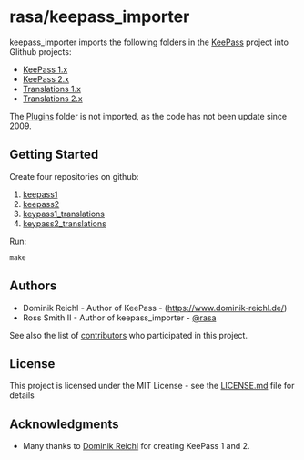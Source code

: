 # rasa/keepass_importer

keepass_importer imports the following folders in the [KeePass](https://sourceforge.net/projects/keepass) project into GIithub projects:

* [KeePass 1.x](https://sourceforge.net/projects/keepass/files/KeePass%201.x/)
* [KeePass 2.x](https://sourceforge.net/projects/keepass/files/KeePass%202.x/)
* [Translations 1.x](https://sourceforge.net/projects/keepass/files/Translations%201.x/)
* [Translations 2.x](https://sourceforge.net/projects/keepass/files/Translations%202.x/)

The [Plugins](https://sourceforge.net/projects/keepass/files/Plugins/) folder is not imported, as the code has not been update since 2009.

## Getting Started

Create four repositories on github:
1. [keepass1](https://github.com/rasa/keepass1)
2. [keepass2](https://github.com/rasa/keepass2)
3. [keypass1_translations](https://github.com/rasa/keepass1_translations)
4. [keypass2_translations](https://github.com/rasa/keepass2_translations)

Run:

```shell
make
```

## Authors

* Dominik Reichl - Author of KeePass - (https://www.dominik-reichl.de/)
* Ross Smith II - Author of keepass_importer - [@rasa](https://github.com/rasa)

See also the list of [contributors](https://github.com/rasa/keepass_importer/contributors) who participated in this project.

## License

This project is licensed under the MIT License - see the [LICENSE.md](LICENSE.md) file for details

## Acknowledgments

* Many thanks to [Dominik Reichl](https://www.dominik-reichl.de/) for creating KeePass 1 and 2.
